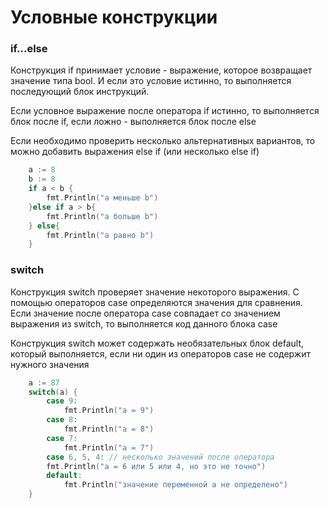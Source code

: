 # Условные конструкции

### if...else

Конструкция if принимает условие - выражение, которое возвращает значение типа bool. И если это условие истинно, то выполняется последующий блок инструкций.

Если условное выражение после оператора if истинно, то выполняется блок после if, если ложно - выполняется блок после else

Если необходимо проверить несколько альтернативных вариантов, то можно добавить выражения else if (или несколько else if)
```go
    a := 8
    b := 8
    if a < b {
        fmt.Println("a меньше b")
    }else if a > b{
        fmt.Println("a больше b")
    } else{
        fmt.Println("a равно b")
    }
```

### switch

Конструкция switch проверяет значение некоторого выражения. С помощью операторов case определяются значения для сравнения. Если значение после оператора case совпадает со значением выражения из switch, то выполняется код данного блока case

Конструкция switch может содержать необязательных блок default, который выполняется, если ни один из операторов case не содержит нужного значения
```go
    a := 87
    switch(a) {
        case 9: 
            fmt.Println("a = 9")
        case 8: 
            fmt.Println("a = 8")
        case 7: 
            fmt.Println("a = 7")
        case 6, 5, 4: // несколько значений после оператора
        fmt.Println("a = 6 или 5 или 4, но это не точно")
        default: 
            fmt.Println("значение переменной a не определено")
    }
```

